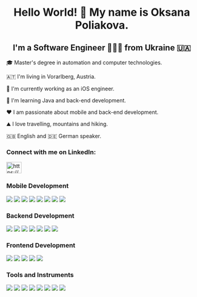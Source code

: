 <h1 align="center"> Hello World! 👋 My name is Oksana Poliakova.</h1>

<h2 align="center">I'm a Software Engineer 👩🏼‍💻 from Ukraine 🇺🇦</h2>

<p> </p>
<p> 🎓 Master's degree in automation and computer technologies.
<p> 🇦🇹 I'm living in Vorarlberg, Austria.
<p> 🚀 I'm currently working as an iOS engineer.
<p> 🧠 I'm learning Java and back-end development.
<p> ❤️ I am passionate about mobile and back-end development.
<p> ⛰️ I love travelling, mountains and hiking.
<p> 🇬🇧 English and 🇩🇪 German speaker.

<h3 align="left">Connect with me on LinkedIn:</h3>
<p align="left">
  <a href="https://www.linkedin.com/in/oksana-poliakova/" target="blank"><img align="center" src="https://raw.githubusercontent.com/rahuldkjain/github-profile-readme-generator/master/src/images/icons/Social/linked-in-alt.svg" alt="https://www.linkedin.com/in/oksana-poliakova/" height="30" width="40" /></a>
</p>
  
<h3> Mobile Development </h3>
<p> 
<img src="https://img.shields.io/badge/Swift-00BFFF?style=for-the-badge&logo=Swift&logoColor=white"/>
<img src="https://img.shields.io/badge/SwiftUI-4682B4?style=for-the-badge"/>
<img src="https://img.shields.io/badge/UIKit-00BFFF?style=for-the-badge"/>
<img src="https://img.shields.io/badge/Core Data-4682B4?style=for-the-badge"/>
<img src="https://img.shields.io/badge/REST API-00BFFF?style=for-the-badge"/>
<img src="https://img.shields.io/badge/MVVM-4682B4?style=for-the-badge"/>
<img src="https://img.shields.io/badge/CocoaPods-00BFFF?style=for-the-badge"/>
<img src="https://img.shields.io/badge/SOLID-4682B4?style=for-the-badge"/>
</p>

<h3> Backend Development </h3>
<p>
  <img src="https://img.shields.io/badge/JAVA-00BFFF?style=for-the-badge&logo=CoffeeScript&logoColor=white"/> 
  <img src="https://img.shields.io/badge/Spring-4682B4?style=for-the-badge&logo=Spring&logoColor=white"/> 
  <img src="https://img.shields.io/badge/Postgresql-00BFFF?style=for-the-badge&logo=postgreSQL&logoColor=white"/> 
  <img src="https://img.shields.io/badge/Hibernate-4682B4?style=for-the-badge&logo=Hibernate&logoColor=white"/> 
  <img src="https://img.shields.io/badge/JDBC-00BFFF?style=for-the-badge"/>
  <img src="https://img.shields.io/badge/HTTP SERVLETS-4682B4?style=for-the-badge" /> 
  <img src="https://img.shields.io/badge/Gradle-00BFFF?style=for-the-badge&logo=Gradle&logoColor=white"" /> 
</p>

<h3> Frontend Development </h3>
<p> 
  <img src="https://img.shields.io/badge/HTML5-00BFFF?style=for-the-badge&logo=HTML5&logoColor=white"/>
  <img src="https://img.shields.io/badge/CSS3-4682B4?style=for-the-badge&logo=CSS3&logoColor=white"/>
  <img src="https://img.shields.io/badge/Bootstrap-00BFFF?style=for-the-badge&logo=Bootstrap&logoColor=white"/>
  <img src="https://img.shields.io/badge/Less-4682B4?style=for-the-badge&logo=Less&logoColor=white"/>
  <img src="https://img.shields.io/badge/SASS-00BFFF?style=for-the-badge&logo=SASS&logoColor=white"/>
</p>

<h3> Tools and Instruments </h3>
<p> 
  <img src="https://img.shields.io/badge/Git-00BFFF?style=for-the-badge&logo=Git&logoColor=white"/>
  <img src="https://img.shields.io/badge/Docker-4682B4?style=for-the-badge&logo=Docker&logoColor=white"/> 
  <img src="https://img.shields.io/badge/Charles-00BFFF?style=for-the-badge"/>
  <img src="https://img.shields.io/badge/Postman-4682B4?style=for-the-badge&logo=Postman&logoColor=white"/>
  <img src="https://img.shields.io/badge/Jira-00BFFF?style=for-the-badge&logo=Jira&logoColor=white"/>
  <img src="https://img.shields.io/badge/Scrum-4682B4?style=for-the-badge&logo=Scrum&logoColor=white"/>
  <img src="https://img.shields.io/badge/Figma-00BFFF?style=for-the-badge&logo=Figma&logoColor=white"/>
  <img src="https://img.shields.io/badge/Adobe XD-4682B4?style=for-the-badge&logo=Adobe XD&logoColor=white"/>

</p>

